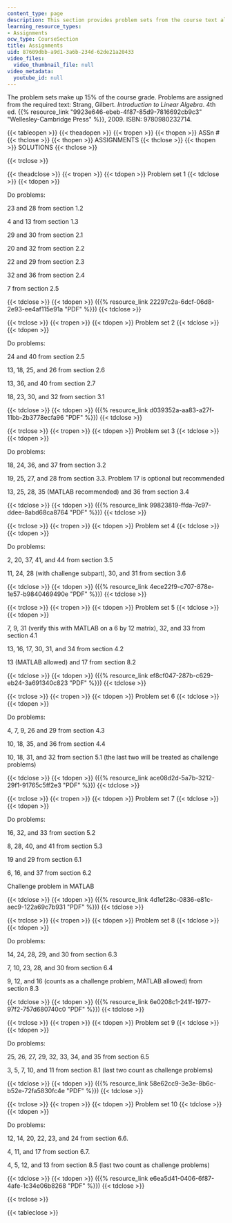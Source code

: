 ```yaml
---
content_type: page
description: This section provides problem sets from the course text along with solutions.
learning_resource_types:
- Assignments
ocw_type: CourseSection
title: Assignments
uid: 87609dbb-a9d1-3a6b-234d-62de21a20433
video_files:
  video_thumbnail_file: null
video_metadata:
  youtube_id: null
---
```


The problem sets make up 15% of the course grade. Problems are assigned from the required text: Strang, Gilbert. _Introduction to Linear Algebra_. 4th ed. {{% resource_link "9923e646-ebeb-4f87-85d9-7816692cb9c3" "Wellesley-Cambridge Press" %}}, 2009. ISBN: 9780980232714.

{{< tableopen >}}
{{< theadopen >}}
{{< tropen >}}
{{< thopen >}}
ASSn #
{{< thclose >}}
{{< thopen >}}
ASSIGNMENTS
{{< thclose >}}
{{< thopen >}}
SOLUTIONS
{{< thclose >}}

{{< trclose >}}

{{< theadclose >}}
{{< tropen >}}
{{< tdopen >}}
Problem set 1
{{< tdclose >}}
{{< tdopen >}}


Do problems:

23 and 28 from section 1.2

4 and 13 from section 1.3

29 and 30 from section 2.1

20 and 32 from section 2.2

22 and 29 from section 2.3

32 and 36 from section 2.4

7 from section 2.5


{{< tdclose >}}
{{< tdopen >}}
({{% resource_link 22297c2a-6dcf-06d8-2e93-ee4af115e91a "PDF" %}})
{{< tdclose >}}

{{< trclose >}}
{{< tropen >}}
{{< tdopen >}}
Problem set 2
{{< tdclose >}}
{{< tdopen >}}


Do problems:

24 and 40 from section 2.5

13, 18, 25, and 26 from section 2.6

13, 36, and 40 from section 2.7

18, 23, 30, and 32 from section 3.1


{{< tdclose >}}
{{< tdopen >}}
({{% resource_link d039352a-aa83-a27f-11bb-2b3778ecfa96 "PDF" %}})
{{< tdclose >}}

{{< trclose >}}
{{< tropen >}}
{{< tdopen >}}
Problem set 3
{{< tdclose >}}
{{< tdopen >}}


Do problems:

18, 24, 36, and 37 from section 3.2

19, 25, 27, and 28 from section 3.3. Problem 17 is optional but recommended

13, 25, 28, 35 (MATLAB recommended) and 36 from section 3.4


{{< tdclose >}}
{{< tdopen >}}
({{% resource_link 99823819-ffda-7c97-ddee-8abd68ca8764 "PDF" %}})
{{< tdclose >}}

{{< trclose >}}
{{< tropen >}}
{{< tdopen >}}
Problem set 4
{{< tdclose >}}
{{< tdopen >}}


Do problems:

2, 20, 37, 41, and 44 from section 3.5

11, 24, 28 (with challenge subpart), 30, and 31 from section 3.6


{{< tdclose >}}
{{< tdopen >}}
({{% resource_link 4ece22f9-c707-878e-1e57-b9840469490e "PDF" %}})
{{< tdclose >}}

{{< trclose >}}
{{< tropen >}}
{{< tdopen >}}
Problem set 5
{{< tdclose >}}
{{< tdopen >}}


7, 9, 31 (verify this with MATLAB on a 6 by 12 matrix), 32, and 33 from section 4.1

13, 16, 17, 30, 31, and 34 from section 4.2

13 (MATLAB allowed) and 17 from section 8.2


{{< tdclose >}}
{{< tdopen >}}
({{% resource_link ef8cf047-287b-c629-eb24-3a691340c823 "PDF" %}})
{{< tdclose >}}

{{< trclose >}}
{{< tropen >}}
{{< tdopen >}}
Problem set 6
{{< tdclose >}}
{{< tdopen >}}


Do problems:

4, 7, 9, 26 and 29 from section 4.3

10, 18, 35, and 36 from section 4.4

10, 18, 31, and 32 from section 5.1 (the last two will be treated as challenge problems)


{{< tdclose >}}
{{< tdopen >}}
({{% resource_link ace08d2d-5a7b-3212-29f1-91765c5ff2e3 "PDF" %}})
{{< tdclose >}}

{{< trclose >}}
{{< tropen >}}
{{< tdopen >}}
Problem set 7
{{< tdclose >}}
{{< tdopen >}}


Do problems:

16, 32, and 33 from section 5.2

8, 28, 40, and 41 from section 5.3

19 and 29 from section 6.1

6, 16, and 37 from section 6.2

Challenge problem in MATLAB


{{< tdclose >}}
{{< tdopen >}}
({{% resource_link 4d1ef28c-0836-e81c-aec9-122a69c7b931 "PDF" %}})
{{< tdclose >}}

{{< trclose >}}
{{< tropen >}}
{{< tdopen >}}
Problem set 8
{{< tdclose >}}
{{< tdopen >}}


Do problems:

14, 24, 28, 29, and 30 from section 6.3

7, 10, 23, 28, and 30 from section 6.4

9, 12, and 16 (counts as a challenge problem, MATLAB allowed) from section 8.3


{{< tdclose >}}
{{< tdopen >}}
({{% resource_link 6e0208c1-241f-1977-97f2-757d680740c0 "PDF" %}})
{{< tdclose >}}

{{< trclose >}}
{{< tropen >}}
{{< tdopen >}}
Problem set 9
{{< tdclose >}}
{{< tdopen >}}


Do problems:

25, 26, 27, 29, 32, 33, 34, and 35 from section 6.5

3, 5, 7, 10, and 11 from section 8.1 (last two count as challenge problems)


{{< tdclose >}}
{{< tdopen >}}
({{% resource_link 58e62cc9-3e3e-8b6c-b52e-72fa5830fc4e "PDF" %}})
{{< tdclose >}}

{{< trclose >}}
{{< tropen >}}
{{< tdopen >}}
Problem set 10
{{< tdclose >}}
{{< tdopen >}}


Do problems:

12, 14, 20, 22, 23, and 24 from section 6.6.

4, 11, and 17 from section 6.7.

4, 5, 12, and 13 from section 8.5 (last two count as challenge problems)


{{< tdclose >}}
{{< tdopen >}}
({{% resource_link e6ea5d41-0406-6f87-4afe-1c34e06b8268 "PDF" %}})
{{< tdclose >}}

{{< trclose >}}

{{< tableclose >}}
